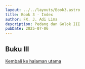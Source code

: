 ```yaml
---
layout: ../../layouts/Book3.astro
title: Book 3 - Index
author: FX. J. Adi Lima
description: Pedang dan Golok III
pubDate: 2025-07-06
---
```


## <i class="fa fa-book"></i> Buku III

[Kembali ke halaman utama](/)


